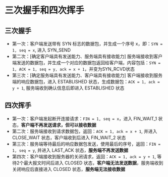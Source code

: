 # 三次握手和四次挥手

## 三次握手
- 第一次：客户端发送带有 SYN 标志的数据包，并生成一个序号 x，即：`SYN = 1, seq = x`, 进入 SYN_SEND
- 第二次：[确定客户端具有发送能力、服务端具有接收能力] 服务端接收到客户端发送的数据包，并生成一个对应的数据包返回给客户端，内容包括：`SYN = 1, ACK = 1, seq = y, ack = x + 1`，并变为SYN_RCVD状态
- 第三次：[确定服务端具有发送能力、客户端具有接收能力] 客户端接收到服务端的响应数据包，进入 ESTABLISHED 状态，生成数据包：`ACK = 1, ack = y + 1`, 服务端收到确认信息后即进入 ESTABLISHED 状态

## 四次挥手
- 第一次：客户端发起断开连接请求：`FIN = 1, seq = x`，进入 FIN_WAIT_1 状态，**客户端不再发送请求，但可以接收数据**
- 第二次：服务端接收到请求数据包，返回：`ACK = 1, ack = x + 1`, 并进入 CLOSE_WAIT 状态，客户端收到后进入 FIN_WAIT_2 状态
- 第三次：服务端等待最后的响应数据包发送，使用最后的序号，返回：`FIN = 1, seq = y`, 并进入 LAST_ACK 状态，**服务端不再发送数据**
- 第四次：客户端接收到服务器的关闭请求，返回：`ACK = 1, ack = y + 1`, 等待2个最大报文时间后进入 CLOSED 状态，**客户端无法发送数据**，服务端收到关闭响应后直接进入 CLOSED 状态，**服务端无法接收数据**
